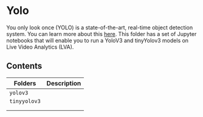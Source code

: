 # Yolo
You only look once (YOLO) is a state-of-the-art, real-time object detection system. You can learn more about this [here](https://pjreddie.com/darknet/yolo/). This folder has a set of Jupyter notebooks that will enable you to run a YoloV3 and tinyYolov3 models on Live Video Analytics (LVA).

## Contents

| Folders              		    | Description                                       |
|-------------------------------|---------------------------------------------------|
| `yolov3`                  	|										            |
| `tinyyolov3`                  | 					     					        |
|                           	| 									    	        |
|                           	| 											        |
